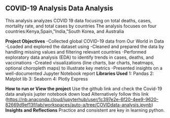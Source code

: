 ## COVID-19 Analysis Data Analysis ##
This analysis analyzes COVID 19 data focusing on total deaths, cases, mortality rate, and total cases by countries
The analysis focuses on four countries:Kenya,Spain,"India,"South Korea, and Australia

**Project Objectives**
-Collected global COVID-19 data from Our World in Data
-Loaded and explored the dataset using 
-Cleaned and prepared the data by handling missing values and filtering relevant countries
-Performed exploratory data analysis (EDA) to identify trends in cases, deaths, and vaccinations
-Created visualizations (line charts, bar charts, heatmaps, optional choropleth maps) to illustrate key metrics
-Presented insights on a well-documented Jupyter Notebook report
**Libraries Used**
1: Pandas
2: Matplot lib
3: Seaborn
4: Plotly Express

**How to run or View the project**
Use the github link and check the Covid-19 data analysis jupter notebook down load
Alternatively follow this link (https://nb.anaconda.cloud/jupyterhub/user/1c397e2e-6f20-4ee9-9620-82669d9ef13f/lab/workspaces/auto-a/tree/COVIDdata-analysis.ipynb)
**Insights and Reflections**
Practice and consistent are key in learning python.



